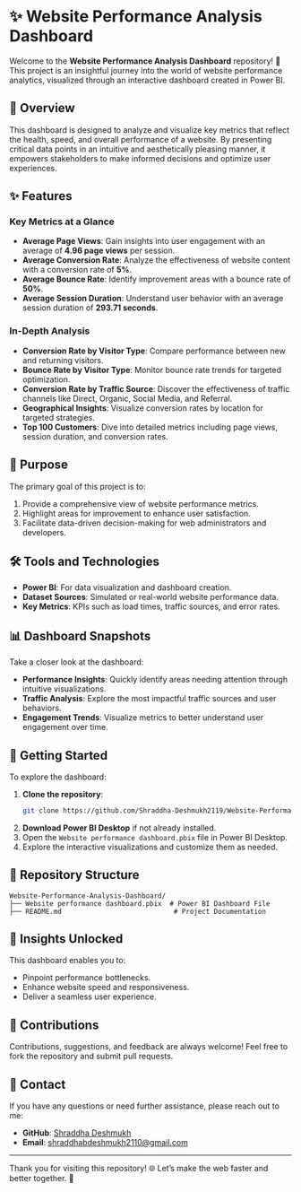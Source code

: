 # ✨ Website Performance Analysis Dashboard

Welcome to the **Website Performance Analysis Dashboard** repository! 🚀 This project is an insightful journey into the world of website performance analytics, visualized through an interactive dashboard created in Power BI.

## 📖 Overview
This dashboard is designed to analyze and visualize key metrics that reflect the health, speed, and overall performance of a website. By presenting critical data points in an intuitive and aesthetically pleasing manner, it empowers stakeholders to make informed decisions and optimize user experiences.

## ✨ Features
### Key Metrics at a Glance
- **Average Page Views**: Gain insights into user engagement with an average of **4.96 page views** per session.
- **Average Conversion Rate**: Analyze the effectiveness of website content with a conversion rate of **5%**.
- **Average Bounce Rate**: Identify improvement areas with a bounce rate of **50%**.
- **Average Session Duration**: Understand user behavior with an average session duration of **293.71 seconds**.

### In-Depth Analysis
- **Conversion Rate by Visitor Type**: Compare performance between new and returning visitors. 
- **Bounce Rate by Visitor Type**: Monitor bounce rate trends for targeted optimization.
- **Conversion Rate by Traffic Source**: Discover the effectiveness of traffic channels like Direct, Organic, Social Media, and Referral.
- **Geographical Insights**: Visualize conversion rates by location for targeted strategies.
- **Top 100 Customers**: Dive into detailed metrics including page views, session duration, and conversion rates.

## 🎯 Purpose
The primary goal of this project is to:
1. Provide a comprehensive view of website performance metrics.
2. Highlight areas for improvement to enhance user satisfaction.
3. Facilitate data-driven decision-making for web administrators and developers.

## 🛠️ Tools and Technologies
- **Power BI**: For data visualization and dashboard creation.
- **Dataset Sources**: Simulated or real-world website performance data.
- **Key Metrics**: KPIs such as load times, traffic sources, and error rates.

## 📊 Dashboard Snapshots
Take a closer look at the dashboard:
- **Performance Insights**: Quickly identify areas needing attention through intuitive visualizations.
- **Traffic Analysis**: Explore the most impactful traffic sources and user behaviors.
- **Engagement Trends**: Visualize metrics to better understand user engagement over time.

## 🏁 Getting Started
To explore the dashboard:
1. **Clone the repository**:
   ```bash
   git clone https://github.com/Shraddha-Deshmukh2119/Website-Performance-Analysis-Dashboard.git
   ```
2. **Download Power BI Desktop** if not already installed.
3. Open the `Website performance dashboard.pbix` file in Power BI Desktop.
4. Explore the interactive visualizations and customize them as needed.

## 📂 Repository Structure
```
Website-Performance-Analysis-Dashboard/
├── Website performance dashboard.pbix  # Power BI Dashboard File
├── README.md                            # Project Documentation
```

## 🌟 Insights Unlocked
This dashboard enables you to:
- Pinpoint performance bottlenecks.
- Enhance website speed and responsiveness.
- Deliver a seamless user experience.

## 🤝 Contributions
Contributions, suggestions, and feedback are always welcome! Feel free to fork the repository and submit pull requests.

## 📧 Contact
If you have any questions or need further assistance, please reach out to me:
- **GitHub**: [Shraddha Deshmukh](https://github.com/Shraddha-Deshmukh2119)
- **Email**: shraddhabdeshmukh2110@gmail.com

---

Thank you for visiting this repository! 🌐 Let’s make the web faster and better together. 🚀

